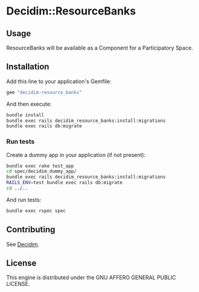 # Decidim::ResourceBanks

## Usage

ResourceBanks will be available as a Component for a Participatory
Space.

## Installation

Add this line to your application's Gemfile:

```ruby
gem "decidim-resource_banks"
```

And then execute:

```bash
bundle install
bundle exec rails decidim_resource_banks:install:migrations
bundle exec rails db:migrate
```

### Run tests

Create a dummy app in your application (if not present):

```bash
bundle exec rake test_app
cd spec/decidim_dummy_app/
bundle exec rails decidim_resource_banks:install:migrations
RAILS_ENV=test bundle exec rails db:migrate
cd ../..
```

And run tests:

```bash
bundle exec rspec spec
```

## Contributing

See [Decidim](https://github.com/decidim/decidim).

## License

This engine is distributed under the GNU AFFERO GENERAL PUBLIC LICENSE.
